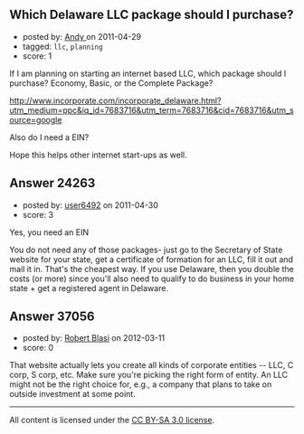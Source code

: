## Which Delaware LLC package should I purchase?

- posted by: [Andy ](https://stackexchange.com/users/-1/10088-andy) on 2011-04-29
- tagged: `llc`, `planning`
- score: 1

If I am planning on starting an internet based LLC, which package should I purchase? Economy, Basic, or the Complete Package?


http://www.incorporate.com/incorporate_delaware.html?utm_medium=ppc&iq_id=7683716&utm_term=7683716&cid=7683716&utm_source=google

Also do I need a EIN?

Hope this helps other internet start-ups as well.


## Answer 24263

- posted by: [user6492](https://stackexchange.com/users/-1/6492-user6492) on 2011-04-30
- score: 3

Yes, you need an EIN

You do not need any of those packages- just go to the Secretary of State website for your state, get a certificate of formation for an LLC, fill it out and mail it in. That's the cheapest way.  If you use Delaware, then you double the costs (or more) since you'll also need to qualify to do business in your home state + get a registered agent in Delaware.


## Answer 37056

- posted by: [Robert Blasi](https://stackexchange.com/users/-1/16745-robert-blasi) on 2012-03-11
- score: 0

That website actually lets you create all kinds of corporate entities -- LLC, C corp, S corp, etc.  Make sure you're picking the right form of entity.  An LLC might not be the right choice for, e.g., a company that plans to take on outside investment at some point.



---

All content is licensed under the [CC BY-SA 3.0 license](https://creativecommons.org/licenses/by-sa/3.0/).
